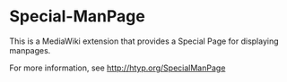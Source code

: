 Special-ManPage
===============

This is a MediaWiki extension that provides a Special Page for displaying manpages.

For more information, see http://htyp.org/SpecialManPage
